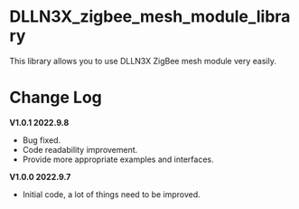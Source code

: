 # DLLN3X_zigbee_mesh_module_library
This library allows you to use DLLN3X ZigBee mesh module very easily.

# Change Log
**V1.0.1 2022.9.8**

- Bug fixed.
- Code readability improvement.
- Provide more appropriate examples and interfaces.

**V1.0.0 2022.9.7**

- Initial code, a lot of things need to be improved.

